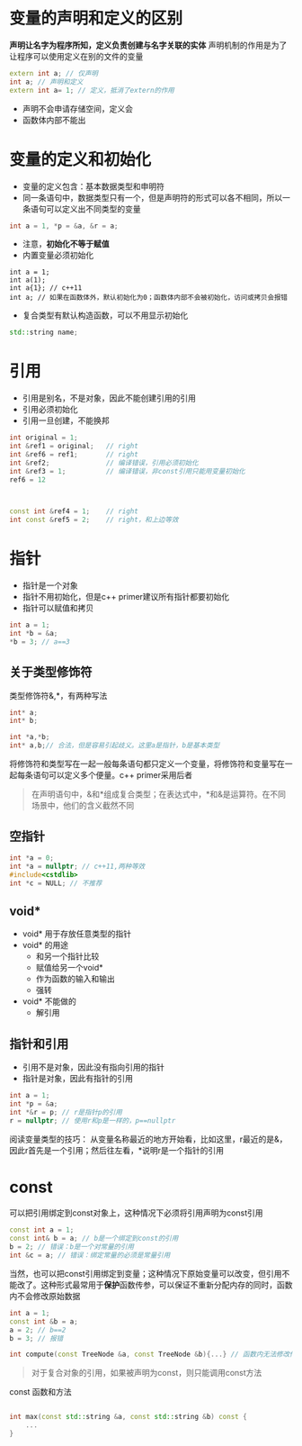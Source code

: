 # 变量的声明和定义的区别

**声明让名字为程序所知，定义负责创建与名字关联的实体**
声明机制的作用是为了让程序可以使用定义在别的文件的变量

```c++
extern int a; // 仅声明
int a; // 声明和定义
extern int a= 1; // 定义，抵消了extern的作用
```

*   声明不会申请存储空间，定义会
*   函数体内部不能出

# 变量的定义和初始化

*   变量的定义包含：基本数据类型和申明符
*   同一条语句中，数据类型只有一个，但是声明符的形式可以各不相同，所以一条语句可以定义出不同类型的变量

```c++
int a = 1, *p = &a, &r = a;
```

*   注意，**初始化不等于赋值**
*   内置变量必须初始化

<!---->

    int a = 1;
    int a(1);
    int a{1}; // c++11
    int a; // 如果在函数体外，默认初始化为0；函数体内部不会被初始化，访问或拷贝会报错

*   复合类型有默认构造函数，可以不用显示初始化

```c++
std::string name;
```

# 引用

*   引用是别名，不是对象，因此不能创建引用的引用
*   引用必须初始化
*   引用一旦创建，不能换邦

```c++
int original = 1;
int &ref1 = original; 	// right
int &ref6 = ref1; 		// right
int &ref2; 				// 编译错误，引用必须初始化
int &ref3 = 1; 			// 编译错误，非const引用只能用变量初始化
ref6 = 12



const int &ref4 = 1; 	// right
int const &ref5 = 2; 	// right，和上边等效
```

# 指针

*   指针是一个对象
*   指针不用初始化，但是c++ primer建议所有指针都要初始化
*   指针可以赋值和拷贝

```c++
int a = 1;
int *b = &a;
*b = 3; // a==3
```

## 关于类型修饰符

类型修饰符&,\*，有两种写法

```c++
int* a;
int* b;

int *a,*b; 
int* a,b;// 合法，但是容易引起歧义。这里a是指针，b是基本类型
```

将修饰符和类型写在一起一般每条语句都只定义一个变量，将修饰符和变量写在一起每条语句可以定义多个便量。c++ primer采用后者

> 在声明语句中，&和\*组成复合类型；在表达式中，\*和&是运算符。在不同场景中，他们的含义截然不同

## 空指针

```c++
int *a = 0;
int *a = nullptr; // c++11,两种等效
#include<cstdlib>
int *c = NULL; // 不推荐
```

## void\*

*   void\* 用于存放任意类型的指针
*   void\* 的用途
    *   和另一个指针比较
    *   赋值给另一个void\*
    *   作为函数的输入和输出
    *   强转
*   void\* 不能做的
    *   解引用

## 指针和引用

*   引用不是对象，因此没有指向引用的指针
*   指针是对象，因此有指针的引用

```cpp
int a = 1;
int *p = &a;
int *&r = p; // r是指针p的引用
r = nullptr; // 使用r和p是一样的，p==nullptr
```

阅读变量类型的技巧： 从变量名称最近的地方开始看，比如这里，r最近的是&，因此r首先是一个引用；然后往左看，\*说明r是一个指针的引用

# const

可以把引用绑定到const对象上，这种情况下必须将引用声明为const引用

```cpp
const int a = 1;
const int& b = a; // b是一个绑定到const的引用
b = 2; // 错误：b是一个对常量的引用
int &c = a; // 错误：绑定常量的必须是常量引用
```

当然，也可以把const引用绑定到变量；这种情况下原始变量可以改变，但引用不能改了。这种形式最常用于**保护**函数传参，可以保证不重新分配内存的同时，函数内不会修改原始数据

```cpp
int a = 1;
const int &b = a;
a = 2; // b==2
b = 3; // 报错

int compute(const TreeNode &a, const TreeNode &b){...} // 函数内无法修改传入参数的值，包括成员变量
```

> 对于复合对象的引用，如果被声明为const，则只能调用const方法

const 函数和方法

```cpp

int max(const std::string &a, const std::string &b) const {
	...
}
```





